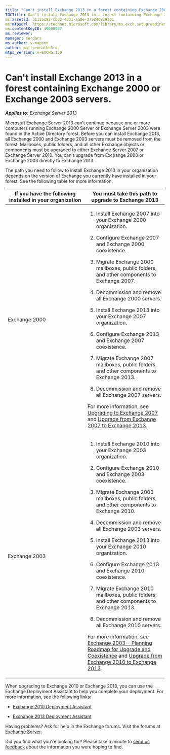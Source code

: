 ```yaml
---
title: "Can't install Exchange 2013 in a forest containing Exchange 2000 or Exchange 2003 servers"
TOCTitle: Can't install Exchange 2013 in a forest containing Exchange 2000 or Exchange 2003 servers.
ms:assetid: a115b182-cbd2-4d31-aa0e-375240939301
ms:mtpsurl: https://technet.microsoft.com/library/ms.exch.setupreadiness.exchange2000or2003presentinorg(v=EXCHG.150)
ms:contentKeyID: 49090987
ms.reviewer: 
manager: serdars
ms.author: v-mapenn
author: mattpennathe3rd
mtps_version: v=EXCHG.150
---
```


# Can't install Exchange 2013 in a forest containing Exchange 2000 or Exchange 2003 servers.

_**Applies to:** Exchange Server 2013_

Microsoft Exchange Server 2013 can't continue because one or more computers running Exchange 2000 Server or Exchange Server 2003 were found in the Active Directory forest. Before you can install Exchange 2013, all Exchange 2000 and Exchange 2003 servers must be removed from the forest. Mailboxes, public folders, and all other Exchange objects or components must be upgraded to either Exchange Server 2007 or Exchange Server 2010. You can't upgrade from Exchange 2000 or Exchange 2003 directly to Exchange 2013.

The path you need to follow to install Exchange 2013 in your organization depends on the version of Exchange you currently have installed in your forest. See the following table for more information.

<table>
<colgroup>
<col style="width: 50%" />
<col style="width: 50%" />
</colgroup>
<thead>
<tr class="header">
<th>If you have the following installed in your organization</th>
<th>You must take this path to upgrade to Exchange 2013</th>
</tr>
</thead>
<tbody>
<tr class="odd">
<td><p>Exchange 2000</p></td>
<td><ol>
<li><p>Install Exchange 2007 into your Exchange 2000 organization.</p></li>
<li><p>Configure Exchange 2007 and Exchange 2000 coexistence.</p></li>
<li><p>Migrate Exchange 2000 mailboxes, public folders, and other components to Exchange 2007.</p></li>
<li><p>Decommission and remove all Exchange 2000 servers.</p></li>
<li><p>Install Exchange 2013 into your Exchange 2007 organization.</p></li>
<li><p>Configure Exchange 2013 and Exchange 2007 coexistence.</p></li>
<li><p>Migrate Exchange 2007 mailboxes, public folders, and other components to Exchange 2013.</p></li>
<li><p>Decommission and remove all Exchange 2007 servers.</p></li>
</ol>
<p>For more information, see <a href="https://go.microsoft.com/fwlink/p/?linkid=103281">Upgrading to Exchange 2007</a> and <a href="upgrade-from-exchange-2007-to-exchange-2013-exchange-2013-help.md">Upgrade from Exchange 2007 to Exchange 2013</a>.</p></td>
</tr>
<tr class="even">
<td><p>Exchange 2003</p></td>
<td><ol>
<li><p>Install Exchange 2010 into your Exchange 2003 organization.</p></li>
<li><p>Configure Exchange 2010 and Exchange 2003 coexistence.</p></li>
<li><p>Migrate Exchange 2003 mailboxes, public folders, and other components to Exchange 2010.</p></li>
<li><p>Decommission and remove all Exchange 2003 servers.</p></li>
<li><p>Install Exchange 2013 into your Exchange 2010 organization.</p></li>
<li><p>Configure Exchange 2013 and Exchange 2010 coexistence.</p></li>
<li><p>Migrate Exchange 2010 mailboxes, public folders, and other components to Exchange 2013.</p></li>
<li><p>Decommission and remove all Exchange 2010 servers.</p></li>
</ol>
<p>For more information, see <a href="https://go.microsoft.com/fwlink/p/?linkid=268414">Exchange 2003 - Planning Roadmap for Upgrade and Coexistence</a> and <a href="upgrade-from-exchange-2010-to-exchange-2013-exchange-2013-help.md">Upgrade from Exchange 2010 to Exchange 2013</a>.</p></td>
</tr>
</tbody>
</table>

When upgrading to Exchange 2010 or Exchange 2013, you can use the Exchange Deployment Assistant to help you complete your deployment. For more information, see the following links:

  - [Exchange 2010 Deployment Assistant](https://go.microsoft.com/fwlink/p/?linkid=171086)

  - [Exchange 2013 Deployment Assistant](https://go.microsoft.com/fwlink/p/?linkid=277105)

Having problems? Ask for help in the Exchange forums. Visit the forums at [Exchange Server](https://go.microsoft.com/fwlink/p/?linkid=60612).

Did you find what you're looking for? Please take a minute to [send us feedback](mailto:exsetuphelpfeedback@microsoft.com?subject=exchange%202013%20setup%20help%20feedback) about the information you were hoping to find.
